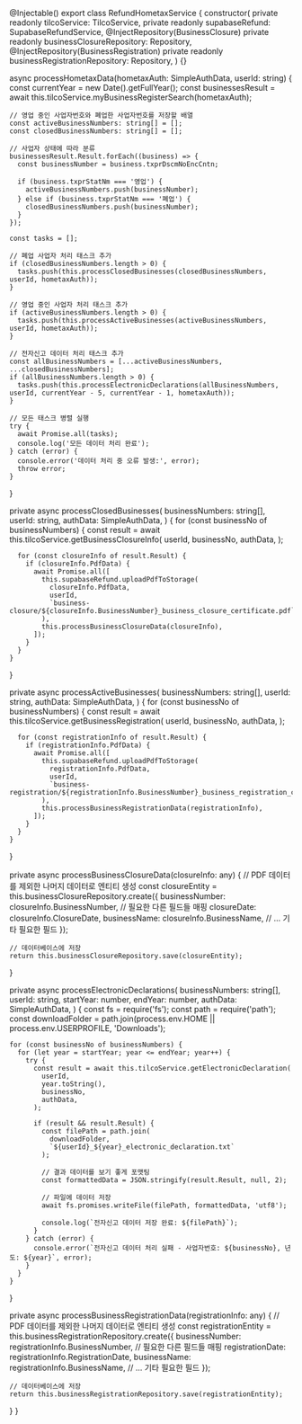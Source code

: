 @Injectable()
export class RefundHometaxService {
constructor(
private readonly tilcoService: TilcoService,
private readonly supabaseRefund: SupabaseRefundService,
@InjectRepository(BusinessClosure)
private readonly businessClosureRepository: Repository<BusinessClosure>,
@InjectRepository(BusinessRegistration)
private readonly businessRegistrationRepository: Repository<BusinessRegistration>,
) {}

async processHometaxData(hometaxAuth: SimpleAuthData, userId: string) {
const currentYear = new Date().getFullYear();
const businessesResult = await this.tilcoService.myBusinessRegisterSearch(hometaxAuth);

    // 영업 중인 사업자번호와 폐업한 사업자번호를 저장할 배열
    const activeBusinessNumbers: string[] = [];
    const closedBusinessNumbers: string[] = [];

    // 사업자 상태에 따라 분류
    businessesResult.Result.forEach((business) => {
      const businessNumber = business.txprDscmNoEncCntn;

      if (business.txprStatNm === '영업') {
        activeBusinessNumbers.push(businessNumber);
      } else if (business.txprStatNm === '폐업') {
        closedBusinessNumbers.push(businessNumber);
      }
    });

    const tasks = [];

    // 폐업 사업자 처리 태스크 추가
    if (closedBusinessNumbers.length > 0) {
      tasks.push(this.processClosedBusinesses(closedBusinessNumbers, userId, hometaxAuth));
    }

    // 영업 중인 사업자 처리 태스크 추가
    if (activeBusinessNumbers.length > 0) {
      tasks.push(this.processActiveBusinesses(activeBusinessNumbers, userId, hometaxAuth));
    }

    // 전자신고 데이터 처리 태스크 추가
    const allBusinessNumbers = [...activeBusinessNumbers, ...closedBusinessNumbers];
    if (allBusinessNumbers.length > 0) {
      tasks.push(this.processElectronicDeclarations(allBusinessNumbers, userId, currentYear - 5, currentYear - 1, hometaxAuth));
    }

    // 모든 태스크 병렬 실행
    try {
      await Promise.all(tasks);
      console.log('모든 데이터 처리 완료');
    } catch (error) {
      console.error('데이터 처리 중 오류 발생:', error);
      throw error;
    }

}

private async processClosedBusinesses(
businessNumbers: string[],
userId: string,
authData: SimpleAuthData,
) {
for (const businessNo of businessNumbers) {
const result = await this.tilcoService.getBusinessClosureInfo(
userId,
businessNo,
authData,
);

      for (const closureInfo of result.Result) {
        if (closureInfo.PdfData) {
          await Promise.all([
            this.supabaseRefund.uploadPdfToStorage(
              closureInfo.PdfData,
              userId,
              `business-closure/${closureInfo.BusinessNumber}_business_closure_certificate.pdf`,
            ),
            this.processBusinessClosureData(closureInfo),
          ]);
        }
      }
    }

}

private async processActiveBusinesses(
businessNumbers: string[],
userId: string,
authData: SimpleAuthData,
) {
for (const businessNo of businessNumbers) {
const result = await this.tilcoService.getBusinessRegistration(
userId,
businessNo,
authData,
);

      for (const registrationInfo of result.Result) {
        if (registrationInfo.PdfData) {
          await Promise.all([
            this.supabaseRefund.uploadPdfToStorage(
              registrationInfo.PdfData,
              userId,
              `business-registration/${registrationInfo.BusinessNumber}_business_registration_certificate.pdf`,
            ),
            this.processBusinessRegistrationData(registrationInfo),
          ]);
        }
      }
    }

}

private async processBusinessClosureData(closureInfo: any) {
// PDF 데이터를 제외한 나머지 데이터로 엔티티 생성
const closureEntity = this.businessClosureRepository.create({
businessNumber: closureInfo.BusinessNumber,
// 필요한 다른 필드들 매핑
closureDate: closureInfo.ClosureDate,
businessName: closureInfo.BusinessName,
// ... 기타 필요한 필드
});

    // 데이터베이스에 저장
    return this.businessClosureRepository.save(closureEntity);

}

private async processElectronicDeclarations(
businessNumbers: string[],
userId: string,
startYear: number,
endYear: number,
authData: SimpleAuthData,
) {
const fs = require('fs');
const path = require('path');
const downloadFolder = path.join(process.env.HOME || process.env.USERPROFILE, 'Downloads');

    for (const businessNo of businessNumbers) {
      for (let year = startYear; year <= endYear; year++) {
        try {
          const result = await this.tilcoService.getElectronicDeclaration(
            userId,
            year.toString(),
            businessNo,
            authData,
          );

          if (result && result.Result) {
            const filePath = path.join(
              downloadFolder,
              `${userId}_${year}_electronic_declaration.txt`
            );

            // 결과 데이터를 보기 좋게 포맷팅
            const formattedData = JSON.stringify(result.Result, null, 2);

            // 파일에 데이터 저장
            await fs.promises.writeFile(filePath, formattedData, 'utf8');

            console.log(`전자신고 데이터 저장 완료: ${filePath}`);
          }
        } catch (error) {
          console.error(`전자신고 데이터 처리 실패 - 사업자번호: ${businessNo}, 년도: ${year}`, error);
        }
      }
    }

}

private async processBusinessRegistrationData(registrationInfo: any) {
// PDF 데이터를 제외한 나머지 데이터로 엔티티 생성
const registrationEntity = this.businessRegistrationRepository.create({
businessNumber: registrationInfo.BusinessNumber,
// 필요한 다른 필드들 매핑
registrationDate: registrationInfo.RegistrationDate,
businessName: registrationInfo.BusinessName,
// ... 기타 필요한 필드
});

    // 데이터베이스에 저장
    return this.businessRegistrationRepository.save(registrationEntity);

}
}
